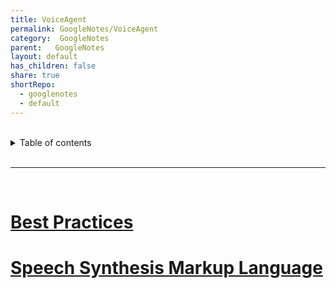 ```yaml
---  
title: VoiceAgent  
permalink: GoogleNotes/VoiceAgent  
category:  GoogleNotes  
parent:   GoogleNotes  
layout: default  
has_children: false  
share: true  
shortRepo:  
  - googlenotes  
  - default            
---  
```

  
  
<br/>            
  
<details markdown="block">                  
<summary>                  
Table of contents                  
</summary>                  
{: .text-delta }                  
1. TOC                  
{:toc}                  
</details>                  
  
<br/>                  
  
***                  
  
<br/>  
  
# [Best Practices](https://cloud.google.com/dialogflow/cx/docs/concept/voice-agent-design)  
  
# [Speech Synthesis Markup Language](https://cloud.google.com/text-to-speech/docs/ssml)